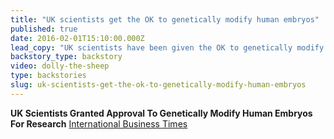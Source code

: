 ```yaml
---
title: "UK scientists get the OK to genetically modify human embryos"
published: true
date: 2016-02-01T15:10:00.000Z
lead_copy: "UK scientists have been given the OK to genetically modify human embryos for research. Remember when Dolly the Sheep seemed controversial? The good old days! "
backstory_type: backstory
video: dolly-the-sheep
type: backstories
slug: uk-scientists-get-the-ok-to-genetically-modify-human-embryos
---
```


**UK Scientists Granted Approval To Genetically Modify Human Embryos For Research**
[International Business Times](http://www.ibtimes.com/uk-scientists-granted-approval-genetically-modify-human-embryos-research-2287935)

